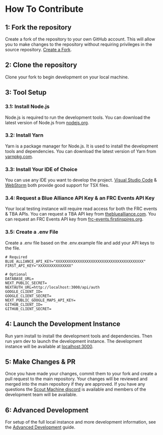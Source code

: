 # How To Contribute

## 1: Fork the repository
Create a fork of the repository to your own GitHub account. This will allow you to make changes to the repository 
without requiring privileges in the source repository. [Create a Fork](https://github.com/gryphonmachine/machine/fork).

## 2: Clone the repository
Clone your fork to begin development on your local machine.

## 3: Tool Setup
### 3.1: Install Node.js
Node.js is required to run the development tools. You can download the latest version of Node.js from 
[nodejs.org](https://nodejs.org/en/).
### 3.2: Install Yarn
Yarn is a package manager for Node.js. It is used to install the development tools and dependencies. You can download 
the latest version of Yarn from [yarnpkg.com](https://yarnpkg.com/).
### 3.3: Install Your IDE of Choice
You can use any IDE you want to develop the project. [Visual Studio Code](https://code.visualstudio.com/) & 
[WebStorm](https://www.jetbrains.com/webstorm/) both provide good support for TSX files.
### 3.4: Request a Blue Alliance API Key & an FRC Events API Key
Your local testing instance will require read access for both the FRC events & TBA APIs. You can request a TBA API key 
from [thebluealliance.com](https://www.thebluealliance.com/request/apiwrite). You can request an FRC Events API key 
from [frc-events.firstinspires.org](https://frc-events.firstinspires.org/services/API).
### 3.5: Create a .env File
Create a .env file based on the .env.example file and add your API keys to the file. 

```dotenv
# Required
BLUE_ALLIANCE_API_KEY="XXXXXXXXXXXXXXXXXXXXXXXXXXXXXXXXXXXXXXXX"
FIRST_API_KEY="XXXXXXXXXXXXXXX"

# Optional
DATABASE_URL=
NEXT_PUBLIC_SECRET=
NEXTAUTH_URL=http://localhost:3000/api/auth
GOOGLE_CLIENT_ID=
GOOGLE_CLIENT_SECRET=
NEXT_PUBLIC_GOOGLE_MAPS_API_KEY=
GITHUB_CLIENT_ID=
GITHUB_CLIENT_SECRET=
```

## 4: Launch the Development Instance
Run yarn install to install the development tools and dependencies. Then run yarn dev to launch the development 
instance. The development instance will be available at [localhost:3000](http://localhost:3000/).

## 5: Make Changes & PR
Once you have made your changes, commit them to your fork and create a pull request to the main repository. Your changes
will be reviewed and merged into the main repository if they are approved. If you have any questions the 
[Scout Machine discord](https://discord.com/invite/yYtc8gpsXK) is available and members of the development team will be
available.

## 6: Advanced Development
For setup of the full local instance and more development information, see the 
[Advanced Development](docs/advanced-development.md) guide.